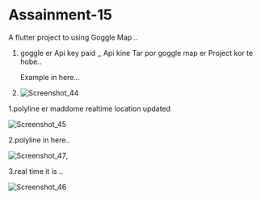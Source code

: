 # Assainment-15

A flutter project to using Goggle Map ..
1. goggle er Api key paid ,, Api kine Tar por goggle map er Project kor te hobe..

   Example in here...
3. ![Screenshot_44](https://github.com/riShad241/goggle_map_using/assets/106663161/018912b7-7a2a-4b2a-a6ac-4cfab687cbcf)






1.polyline er maddome realtime location updated





![Screenshot_45](https://github.com/riShad241/goggle_map_using/assets/106663161/dfb47a45-2a00-4dae-98ca-3310d61e8923)




2.polyline in here..


![Screenshot_47](https://github.com/riShad241/goggle_map_using/assets/106663161/9b9239f8-3cca-4409-8362-4321dbeb07b6),




3.real time it is ..

![Screenshot_46](https://github.com/riShad241/goggle_map_using/assets/106663161/d6efaa4c-1798-47e5-b4ab-9379b664da50)
